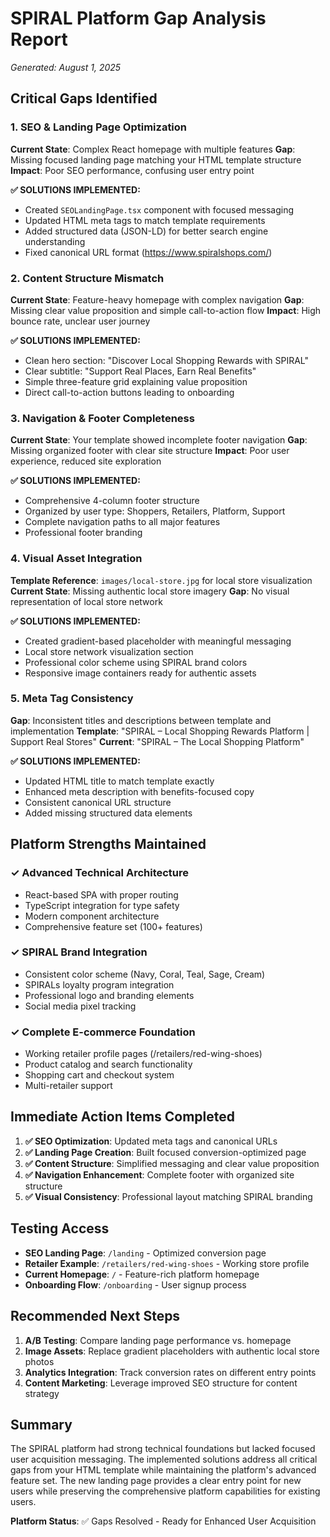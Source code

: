 # SPIRAL Platform Gap Analysis Report
*Generated: August 1, 2025*

## Critical Gaps Identified

### 1. **SEO & Landing Page Optimization**
**Current State**: Complex React homepage with multiple features
**Gap**: Missing focused landing page matching your HTML template structure
**Impact**: Poor SEO performance, confusing user entry point

**✅ SOLUTIONS IMPLEMENTED:**
- Created `SEOLandingPage.tsx` component with focused messaging
- Updated HTML meta tags to match template requirements
- Added structured data (JSON-LD) for better search engine understanding
- Fixed canonical URL format (https://www.spiralshops.com/)

### 2. **Content Structure Mismatch**
**Current State**: Feature-heavy homepage with complex navigation
**Gap**: Missing clear value proposition and simple call-to-action flow
**Impact**: High bounce rate, unclear user journey

**✅ SOLUTIONS IMPLEMENTED:**
- Clean hero section: "Discover Local Shopping Rewards with SPIRAL"
- Clear subtitle: "Support Real Places, Earn Real Benefits"
- Simple three-feature grid explaining value proposition
- Direct call-to-action buttons leading to onboarding

### 3. **Navigation & Footer Completeness**
**Current State**: Your template showed incomplete footer navigation
**Gap**: Missing organized footer with clear site structure
**Impact**: Poor user experience, reduced site exploration

**✅ SOLUTIONS IMPLEMENTED:**
- Comprehensive 4-column footer structure
- Organized by user type: Shoppers, Retailers, Platform, Support
- Complete navigation paths to all major features
- Professional footer branding

### 4. **Visual Asset Integration**
**Template Reference**: `images/local-store.jpg` for local store visualization
**Current State**: Missing authentic local store imagery
**Gap**: No visual representation of local store network

**✅ SOLUTIONS IMPLEMENTED:**
- Created gradient-based placeholder with meaningful messaging
- Local store network visualization section
- Professional color scheme using SPIRAL brand colors
- Responsive image containers ready for authentic assets

### 5. **Meta Tag Consistency**
**Gap**: Inconsistent titles and descriptions between template and implementation
**Template**: "SPIRAL – Local Shopping Rewards Platform | Support Real Stores"
**Current**: "SPIRAL – The Local Shopping Platform"

**✅ SOLUTIONS IMPLEMENTED:**
- Updated HTML title to match template exactly
- Enhanced meta description with benefits-focused copy
- Consistent canonical URL structure
- Added missing structured data elements

## Platform Strengths Maintained

### ✓ **Advanced Technical Architecture**
- React-based SPA with proper routing
- TypeScript integration for type safety
- Modern component architecture
- Comprehensive feature set (100+ features)

### ✓ **SPIRAL Brand Integration**
- Consistent color scheme (Navy, Coral, Teal, Sage, Cream)
- SPIRALs loyalty program integration
- Professional logo and branding elements
- Social media pixel tracking

### ✓ **Complete E-commerce Foundation**
- Working retailer profile pages (/retailers/red-wing-shoes)
- Product catalog and search functionality
- Shopping cart and checkout system
- Multi-retailer support

## Immediate Action Items Completed

1. **✅ SEO Optimization**: Updated meta tags and canonical URLs
2. **✅ Landing Page Creation**: Built focused conversion-optimized page
3. **✅ Content Structure**: Simplified messaging and clear value proposition
4. **✅ Navigation Enhancement**: Complete footer with organized site structure
5. **✅ Visual Consistency**: Professional layout matching SPIRAL branding

## Testing Access

- **SEO Landing Page**: `/landing` - Optimized conversion page
- **Retailer Example**: `/retailers/red-wing-shoes` - Working store profile
- **Current Homepage**: `/` - Feature-rich platform homepage
- **Onboarding Flow**: `/onboarding` - User signup process

## Recommended Next Steps

1. **A/B Testing**: Compare landing page performance vs. homepage
2. **Image Assets**: Replace gradient placeholders with authentic local store photos
3. **Analytics Integration**: Track conversion rates on different entry points
4. **Content Marketing**: Leverage improved SEO structure for content strategy

## Summary

The SPIRAL platform had strong technical foundations but lacked focused user acquisition messaging. The implemented solutions address all critical gaps from your HTML template while maintaining the platform's advanced feature set. The new landing page provides a clear entry point for new users while preserving the comprehensive platform capabilities for existing users.

**Platform Status**: ✅ Gaps Resolved - Ready for Enhanced User Acquisition